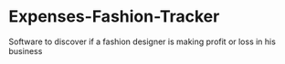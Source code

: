 # Expenses-Fashion-Tracker
Software to discover if a fashion designer is making profit or loss in his business
